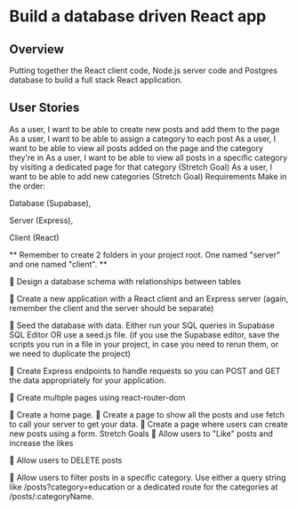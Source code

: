 # Build a database driven React app

## Overview
Putting together the React client code, Node.js server code and Postgres database to build a full stack React application.

## User Stories
As a user, I want to be able to create new posts and add them to the page
As a user, I want to be able to assign a category to each post
As a user, I want to be able to view all posts added on the page and the category they're in
As a user, I want to be able to view all posts in a specific category by visiting a dedicated page for that category (Stretch Goal)
As a user, I want to be able to add new categories (Stretch Goal)
Requirements
Make in the order:

Database (Supabase), 

Server (Express),

Client (React)

 ** Remember to create 2 folders in your project root. One named "server" and one named "client". **

🎯 Design a database schema with relationships between tables

🎯 Create a new application with a React client and an Express server
(again, remember the client and the server should be separate)

🎯 Seed the database with data. Either run your SQL queries in Supabase SQL Editor OR use a seed.js file. (if you use the Supabase editor, save the scripts you run in a file in your project, in case you need to rerun them, or we need to duplicate the project)

🎯 Create Express endpoints to handle requests so you can POST and GET the data appropriately for your application.

🎯 Create multiple pages using react-router-dom

🎯 Create a home page.
🎯 Create a page to show all the posts and use fetch to call your server to get your data.
🎯 Create a page where users can create new posts using a form.
Stretch Goals
🏹 Allow users to "Like" posts and increase the likes

🏹 Allow users to DELETE posts

🏹 Allow users to filter posts in a specific category. Use either a query string like /posts?category=education or a dedicated route for the categories at /posts/:categoryName.